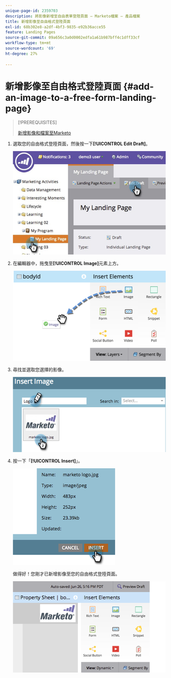 ```yaml
---
unique-page-id: 2359703
description: 將影像新增至自由表單登陸頁面 — Marketo檔案 — 產品檔案
title: 新增影像至自由格式登陸頁面
exl-id: 68b302e8-a2df-4bf3-9835-e92b36acce55
feature: Landing Pages
source-git-commit: 09a656c3a0d0002edfa1a61b987bff4c1dff33cf
workflow-type: tm+mt
source-wordcount: '69'
ht-degree: 27%

---
```


# 新增影像至自由格式登陸頁面 {#add-an-image-to-a-free-form-landing-page}

>[!PREREQUISITES]
>
>[新增影像和檔案至Marketo](/help/marketo/product-docs/demand-generation/images-and-files/add-images-and-files-to-marketo.md)

1. 選取您的自由格式登陸頁面，然後按一下&#x200B;**[!UICONTROL Edit Draft]**。

   ![](assets/landingpageeditdraft.jpg)

1. 在編輯器中，拖曳至&#x200B;**[!UICONTROL Image]**&#x200B;元素上方。

   ![](assets/image2015-5-21-15-3a38-3a58.png)

1. 尋找並選取您選擇的影像。

   ![](assets/image2014-9-16-14-3a35-3a59.png)

1. 按一下「**[!UICONTROL Insert]**」。

   ![](assets/image2014-9-16-15-3a3-3a48.png)

   做得好！您剛才已新增影像至您的自由格式登陸頁面。

   ![](assets/image2015-5-21-15-3a40-3a11.png)
